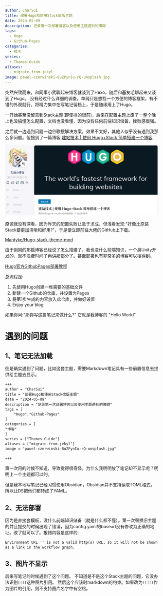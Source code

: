 ```yaml
---
author: CharSui
title: 部署Hugo和使用Stack改版主题
date: 2024-05-09
description: 记录第一次部署博客以及使用主题遇到的障碍
tags:
  - Hugo
  - Github-Pages
categories:
  - 技术
series:
  - Themes Guide
aliases:
  - migrate-from-jekyl
image: pawel-czerwinski-8uZPynIu-rQ-unsplash.jpg
---
```


突然兴致而来，和同事小武聊起来博客就谈到了Hexo，随后和基友毛聊起来又谈到了Hugo。
没有经过什么详细的调查，单纯只是想找一个方便的博客框架，有不错的外观就行，将精力集中在写笔记留档上，于是随缘用上了Hugo。

一开始甚至没留意到Stack主题(即使排的很前)，后来在配置主题上废了一整个晚上也没搞懂怎么配置，文档也没看懂，因为没有任何前端知识储备，挫败感很强。

之后就一边遇到问题一边谷歌搜解决方案，效果不太好，其他人似乎没有遇到我那么多问题。但搜到了一篇博客
[建站技术 | 使用 Hugo+Stack 简单搭建一个博客](https://blog.reincarnatey.net/2023/build-hugo-blog-with-stack-mod/#%E7%94%A8hugo%E5%88%9B%E5%BB%BA%E5%8D%9A%E5%AE%A2)

![](Snipaste_2024-05-09_23-11-29.png)

原谅我没有深看，因为昨天的配置失败让急于求成，但浅看发现:"好像比原装Stack要更加清晰和好用?"，于是便立即前往大佬的GitHub上下载。

[Mantyke/Hugo-stack-theme-mod](https://github.com/Mantyke/Hugo-stack-theme-mod)

由于刚刚的那篇博客已经说了怎么搭建了，我也没什么前端知识，一个臭Unity开发的，就不浪费时间了再讲那部分了。甚至部署也有非常多的博客可以搜得到。

[Hugo官方GithubPages部署教程](https://gohugo.io/hosting-and-deployment/hosting-on-github/)

总流程是:
1.	先使用Hugo创建一堆需要的基础文件
2.	新建一个Github的仓库，并设置为Pages
3.	将第1步生成的内容放入此仓库，并做好设置
4.	Enjoy your blog

如果你问:"那你写这篇笔记来做什么?"
它就是我博客的 "Hello World"

# 遇到的问题

## 1、笔记无法加载

倒是确实遇到了问题，比如这套主题，需要Markdown笔记具有一些前置信息去提供给主题去显示。

```
+++
author = "CharSui"
title = "部署Hugo和使用Stack改版主题"
date = "2024-05-09"
description = "记录第一次部署博客以及使用主题遇到的障碍"
tags = [
	"Hugo","Github-Pages"
]
categories = [
"博客"
]
series = ["Themes Guide"]
aliases = ["migrate-from-jekyl"]
image = "pawel-czerwinski-8uZPynIu-rQ-unsplash.jpg"

+++
```
第一次用的时候不知道，导致觉得很奇怪，为什么我明明放了笔记却不显示呢？明明上一个主题都可以的。

但是我本地写笔记已经习惯使用Obsidian，Obsidian并不支持读取TOML格式，所以让DS把他们都转成了YAML。

## 2、无法部署

因为是直接套模板，没什么前端知识储备（就是什么都不懂）。第一次替换旧主题的并且提交的时候出现了错误，因为config.yaml的baseurl没有修改为正确的地址。改了就可以了。报错内容是这样的:

```
Environment URL '' is not a valid http(s) URL, so it will not be shown as a link in the workflow graph.
```

## 3、图片不显示
后来写笔记的时候遇到了这个问题。
不知道是不是这个Stack主题的问题，它没办法识别`[[]]`这种图片引用。
然后这个应该时markdown的约束。如果改为`![]()`作为图片的引用，则不支持图片名字中有空格。